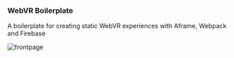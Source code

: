 ### WebVR Boilerplate

A boilerplate for creating static WebVR experiences with Aframe, Webpack and Firebase


![frontpage](https://user-images.githubusercontent.com/1003196/29487874-39d7f72e-84ce-11e7-8e53-95c122a49f6e.png)
